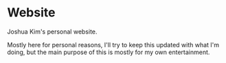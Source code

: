 # Website

Joshua Kim's personal website.

Mostly here for personal reasons, I'll try to keep this updated with what I'm doing, but the main purpose of this is mostly for my own entertainment.

